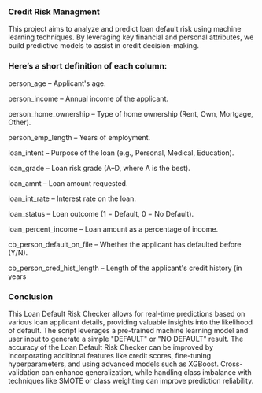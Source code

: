 ### Credit Risk Managment
This project aims to analyze and predict loan default risk using machine learning techniques. 
By leveraging key financial and personal attributes, we build predictive models to assist in credit decision-making.

### Here’s a short definition of each column:

person_age – Applicant's age.

person_income – Annual income of the applicant.

person_home_ownership – Type of home ownership (Rent, Own, Mortgage, Other).

person_emp_length – Years of employment.

loan_intent – Purpose of the loan (e.g., Personal, Medical, Education).

loan_grade – Loan risk grade (A–D, where A is the best).

loan_amnt – Loan amount requested.

loan_int_rate – Interest rate on the loan.

loan_status – Loan outcome (1 = Default, 0 = No Default).

loan_percent_income – Loan amount as a percentage of income.

cb_person_default_on_file – Whether the applicant has defaulted before (Y/N).

cb_person_cred_hist_length – Length of the applicant's credit history (in years



### Conclusion
This Loan Default Risk Checker allows for real-time predictions based on various loan applicant details, providing valuable insights into the likelihood of default. 
The script leverages a pre-trained machine learning model and user input to generate a simple "DEFAULT" or "NO DEFAULT" result. 
The accuracy of the Loan Default Risk Checker can be improved by incorporating additional features like credit scores, fine-tuning hyperparameters, and using advanced models such as XGBoost. Cross-validation can enhance generalization, while handling class imbalance with techniques like SMOTE or class weighting can improve prediction reliability.

